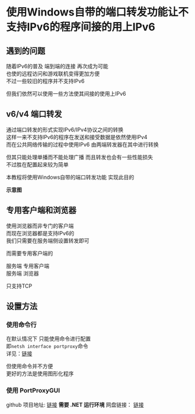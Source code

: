 # 使用Windows自带的端口转发功能让不支持IPv6的程序间接的用上IPv6

## 遇到的问题

随着IPv6的普及 端到端的连接 再次成为可能  
也使的远程访问和游戏联机变得更加方便  
不过一些较旧的程序并不支持IPv6   

但我们依然可以使用一些方法使其间接的使用上IPv6  


## v6/v4 端口转发

通过端口转发的形式实现IPv6/IPv4协议之间的转换  
这样一来不支持IPv6的程序在发送和接受数据是依然使用IPv4  
而在公共网络传输的过程中使用IPv6 由两端转发器在其中进行转换  

但其只能处理单播而不能处理广播 而且转发也会有一些性能损失  
不过胜在配置起来较为简单  

本教程将使用Windows自带的端口转发功能  实现此目的  

**示意图**



## 专用客户端和浏览器

使用浏览器而非专门的客户端  
而现在浏览器都是支持IPv6的  
我们只需要在服务端侧设置转发即可  

而需要专用客户端的  

服务端 专用客户端  
服务端 浏览器  


只支持TCP


## 设置方法

### 使用命令行

在默认情况下 只能使用命令进行配置  
即`netsh interface portproxy`命令  
详见：[链接](https://learn.microsoft.com/zh-cn/windows-server/networking/technologies/netsh/netsh-interface-portproxy)  

但使用命令并不方便  
更好的方法是使用图形化程序  

### 使用 PortProxyGUI


github 项目地址: [链接](https://github.com/zmjack/PortProxyGUI)
**需要 .NET 运行环境**
网盘链接： [链接]()










